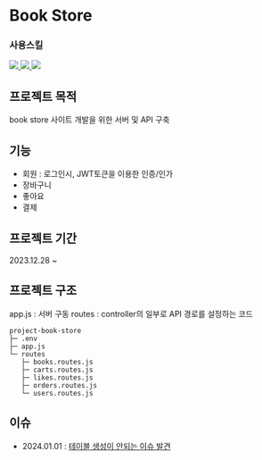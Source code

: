 # Book Store

### 사용스킬

<a href="링크" target="_blank">
  <img src="https://img.shields.io/badge/node.js-339933?style=for-the-badge&logo=nodedotjs&logoColor=fff" />
</a>
<a href="링크" target="_blank">
  <img src="https://img.shields.io/badge/express-000000?style=for-the-badge&logo=express&logoColor=fff" />
</a>
<a href="링크" target="_blank">
  <img src="https://img.shields.io/badge/mariadb-003545?style=for-the-badge&logo=mariadb&logoColor=fff" />
</a>

## 프로젝트 목적

book store 사이트 개발을 위한 서버 및 API 구축

## 기능

- 회원 : 로그인시, JWT토큰을 이용한 인증/인가
- 장바구니
- 좋아요
- 결제

## 프로젝트 기간

2023.12.28 ~

## 프로젝트 구조

app.js : 서버 구동
routes : controller의 일부로 API 경로를 설정하는 코드

```
project-book-store
├─ .env
├─ app.js
└─ routes
   ├─ books.routes.js
   ├─ carts.routes.js
   ├─ likes.routes.js
   ├─ orders.routes.js
   └─ users.routes.js
```

## 이슈

- 2024.01.01 : [테이블 생성이 안되는 이슈 발견](https://code-dung.tistory.com/111)
